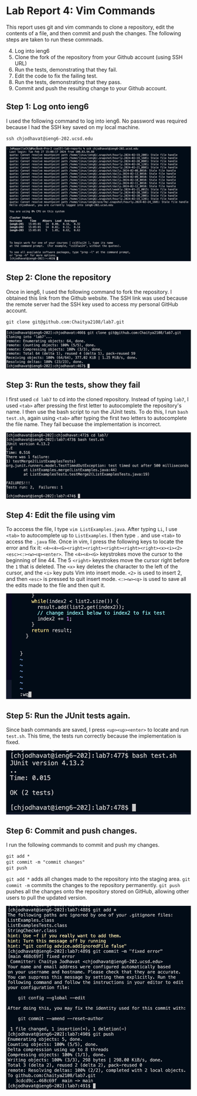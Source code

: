 # Lab Report 4: Vim Commands

This report uses git and vim commands to clone a repository, edit the contents of a file, and then commit and push the changes. The following steps are taken to run these commnads.

4. Log into ieng6
5. Clone the fork of the repository from your Github account (using SSH URL)
6. Run the tests, demonstrating that they fail.
7. Edit the code to fix the failing test.
8. Run the tests, demonstrating that they pass.
9. Commit and push the resulting change to your Github account.

## Step 1: Log onto ieng6

I used the following command to log into ieng6. No password was required because I had the SSH key saved on my local machine.
```
ssh chjodhavat@ieng6-202.ucsd.edu
```

![Image](step1.png)

## Step 2: Clone the repository
Once in ieng6, I used the following command to fork the repository. I obtained this link from the Github website. The SSH link was used because the remote server had the SSH key used to access my personal GitHub account. 
```
git clone git@github.com:Chaitya2108/lab7.git
```

![Image](step2.png)

## Step 3: Run the tests, show they fail
I first used `cd lab7` to cd into the cloned repository. Instead of typing `lab7`, I used `<tab>` after pressing the first letter to autocomplete the repository's name. I then use the bash script to run the JUnit tests. To do this, I run `bash test.sh`, again using `<tab>` after typing the first two letters to autocomplete the file name. They fail becuase the implementation is incorrect.

![Image](step3.png)

## Step 4: Edit the file using vim
To acccess the file, I type `vim ListExamples.java`. After typing `Li`, I use `<tab>` to autocomplete up to `ListExamples`. I then type `.` and use `<tab>` to access the `.java` file. Once in vim, I press the following keys to locate the error and fix it: `<4><4><G><right><right><right><right><right><x><i><2><esc><:><w><q><enter>`. The `<4><4><G>` keystrokes move the cursor to the beginning of line 44. The 5 `<right>` keystrokes move the cursor right before the `1` that is deleted. The `<x>` key deletes the character to the left of the cursor, and the `<i>` key puts Vim into insert mode. `<2>` is used to insert 2, and then `<esc>` is pressed to quit insert mode. `<:><w><q>` is used to save all the edits made to the file and then quit it. 

![Image](step4.png)

## Step 5: Run the JUnit tests again.
Since bash commands are saved, I press `<up><up><enter>` to locate and run `test.sh`. This time, the tests run correctly because the implementation is fixed.

![Image](step5.png)

## Step 6: Commit and push changes.
I run the following commands to commit and push my changes.
```
git add *
git commit -m "commit changes"
git push
```
`git add *` adds all changes made to the repository into the staging area. `git commit -m` commits the changes to the repository permanently. `git push` pushes all the changes onto the repository stored on GitHub, allowing other users to pull the updated version.

![Image](step6.png)
